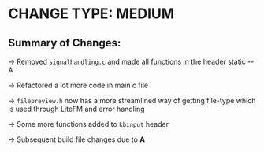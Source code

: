 # CHANGE TYPE: MEDIUM

## Summary of Changes:

-> Removed `signalhandling.c` and made all functions in the header static -- A

-> Refactored a lot more code in main c file 

-> `filepreview.h` now has a more streamlined way of getting file-type which is used through LiteFM and error handling

-> Some more functions added to `kbinput` header

-> Subsequent build file changes due to **A**
